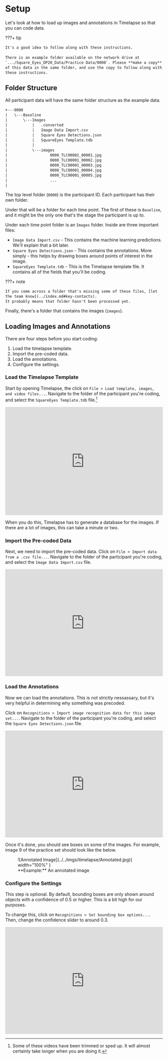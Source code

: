 # Setup

Let's look at how to load up images and annotations in Timelapse so that you can code data.

???+ tip

    It's a good idea to follow along with these instructions.
    
    There is an example folder available on the network drive at `.../Square_Eyes_DP20_Data/Practice Data/0000`. Please **make a copy** of this data in the same folder, and use the copy to follow along with these instructions.

## Folder Structure

All participant data will have the same folder structure as the example data.

```text
+---0000
|   \---Baseline
|       \---Images
|           |   .converted
|           |   Image Data Import.csv
|           |   Square Eyes Detections.json
|           |   SquareEyes Template.tdb
|           |   
|           \---images
|                   0000_TLC00001_00001.jpg
|                   0000_TLC00001_00002.jpg
|                   0000_TLC00001_00003.jpg
|                   0000_TLC00001_00004.jpg
|                   0000_TLC00001_00005.jpg
|                   ...
|                   
```

The top level folder (`0000`) is the participant ID.
Each participant has their own folder.

Under that will be a folder for each time point.
The first of these is `Baseline`, and it might be the only one that's the stage the participant is up to.

Under each time point folder is an `Images` folder.
Inside are three important files:

* `Image Data Import.csv` - This contains the machine learning predictions.
  We'll explain that a bit later.
* `Square Eyes Detections.json` - This contains the annotations.
  More simply - this helps by drawing boxes around points of interest in the image.
* `SquareEyes Template.tdb` - This is the Timelapse template file.
  It contains all of the fields that you'll be coding.

???+ note

    If you come across a folder that's missing some of these files, [let the team know](../index.md#key-contacts).
    It probably means that folder hasn't been processed yet.

Finally, there's a folder that contains the images (`images`).

## Loading Images and Annotations

There are four steps before you start coding:

1. Load the timelapse template.
2. Import the pre-coded data.
3. Load the annotations.
4. Configure the settings.

### Load the Timelapse Template

Start by opening Timelapse, the click on `File > Load template, images, and video files...`.
Navigate to the folder of the participant you're coding, and select the `SquareEyes Template.tdb` file.[^1]

[^1]:
    Some of these videos have been trimmed or sped up.
    It will almost certainly take longer when you are doing it.

<div style="position: relative; padding-bottom: 68.54043392504931%; height: 0;"><iframe src="https://www.loom.com/embed/6c943f72c6eb4a8c83cc722ac9f163db?sid=58e05f0b-bf48-4c79-8b44-d6cadc7220e1" frameborder="0" webkitallowfullscreen mozallowfullscreen allowfullscreen style="position: absolute; top: 0; left: 0; width: 100%; height: 100%;"></iframe></div>

When you do this, Timelapse has to generate a database for the images.
If there are a lot of images, this can take a minute or two.

### Import the Pre-coded Data

Next, we need to import the pre-coded data.
Click on `File > Import data from a .csv file...`.
Navigate to the folder of the participant you're coding, and select the `Image Data Import.csv` file.

<div style="position: relative; padding-bottom: 67.66917293233082%; height: 0;"><iframe src="https://www.loom.com/embed/c19b9eb871554d93be21a2912ae4760c?sid=2b14068a-63a4-41db-a779-a8c736205ecd" frameborder="0" webkitallowfullscreen mozallowfullscreen allowfullscreen style="position: absolute; top: 0; left: 0; width: 100%; height: 100%;"></iframe></div>

### Load the Annotations

Now we can load the annotations.
This is not strictly nessassary, but it's very helpful in determining why something was precoded.

Click on `Recognitions > Import image recognition data for this image set...`.
Navigate to the folder of the participant you're coding, and select the `Square Eyes Detections.json` file.

<div style="position: relative; padding-bottom: 67.66917293233082%; height: 0;"><iframe src="https://www.loom.com/embed/b95dfeffcaa849dda6d2ffd67b85131e?sid=9c681b10-5fe8-4383-82a4-2f7d2884db66" frameborder="0" webkitallowfullscreen mozallowfullscreen allowfullscreen style="position: absolute; top: 0; left: 0; width: 100%; height: 100%;"></iframe></div>

Once it's done, you should see boxes on some of the images.
For example, image 9 of the practice set should look like the below.

<figure markdown>
  ![Annotated Image](../../imgs/timelapse/Annotated.jpg){ width="100%" }
  <figcaption markdown>**Example:** An annotated image</figcaption>
</figure>

### Configure the Settings

This step is optional.
By default, bounding boxes are only shown around objects with a confidence of 0.5 or higher.
This is a bit high for our purposes.

To change this, click on `Recognitions > Set bounding box options...`.
Then, change the confidence slider to around 0.3.

<div style="position: relative; padding-bottom: 67.65285996055226%; height: 0;"><iframe src="https://www.loom.com/embed/f772d0b9d0d04c36b5cce86316747c24?sid=db009e57-1171-4229-95d7-9ef62eea5c00" frameborder="0" webkitallowfullscreen mozallowfullscreen allowfullscreen style="position: absolute; top: 0; left: 0; width: 100%; height: 100%;"></iframe></div>
